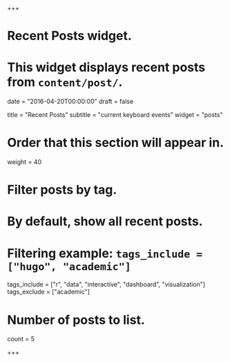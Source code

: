 +++
# Recent Posts widget.
# This widget displays recent posts from `content/post/`.

date = "2016-04-20T00:00:00"
draft = false

title = "Recent Posts"
subtitle = "current keyboard events"
widget = "posts"

# Order that this section will appear in.
weight = 40

# Filter posts by tag.
#  By default, show all recent posts.
#  Filtering example: `tags_include = ["hugo", "academic"]`
tags_include = ["r", "data", "interactive", "dashboard", "visualization"]
tags_exclude = ["academic"]

# Number of posts to list.
count = 5

+++
